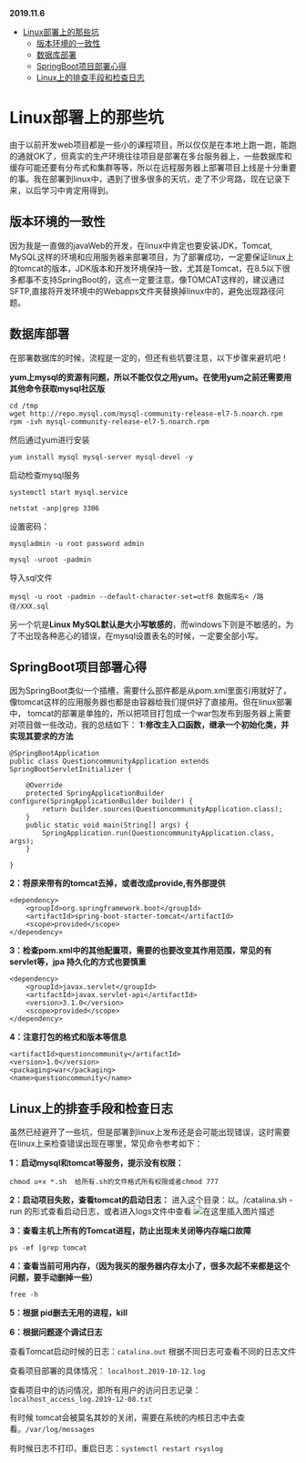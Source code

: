   **2019.11.6**
  * [Linux部署上的那些坑](#linux部署上的那些坑)
      * [版本环境的一致性](#版本环境的一致性)
      * [数据库部署](#数据库部署)
      * [SpringBoot项目部署心得](#springboot项目部署心得)
      * [Linux上的排查手段和检查日志](#linux上的排查手段和检查日志)
      
# Linux部署上的那些坑
由于以前开发web项目都是一些小的课程项目，所以仅仅是在本地上跑一跑，能跑的通就OK了，但真实的生产环境往往项目是部署在多台服务器上，一些数据库和缓存可能还要有分布式和集群等等，所以在远程服务器上部署项目上线是十分重要的事。我在部署到linux中，遇到了很多很多的天坑，走了不少弯路，现在记录下来，以后学习中肯定用得到。

## 版本环境的一致性
因为我是一直做的javaWeb的开发，在linux中肯定也要安装JDK，Tomcat, MySQL这样的环境和应用服务器来部署项目，为了部署成功，一定要保证linux上的tomcat的版本，JDK版本和开发环境保持一致，尤其是Tomcat，在8.5以下很多都事不支持SpringBoot的，这点一定要注意。像TOMCAT这样的，建议通过SFTP,直接将开发环境中的Webapps文件夹替换掉linux中的，避免出现路径问题。

## 数据库部署
在部署数据库的时候，流程是一定的，但还有些坑要注意，以下步骤来避坑吧！

**yum上mysql的资源有问题，所以不能仅仅之用yum。在使用yum之前还需要用其他命令获取mysql社区版**

```
cd /tmp
wget http://repo.mysql.com/mysql-community-release-el7-5.noarch.rpm  
rpm -ivh mysql-community-release-el7-5.noarch.rpm  
```
然后通过yum进行安装

```
yum install mysql mysql-server mysql-devel -y
```
启动检查mysql服务

```
systemctl start mysql.service
```

```
netstat -anp|grep 3306
```

设置密码：

```
mysqladmin -u root password admin
```

```
mysql -uroot -padmin
```
导入sql文件

```
mysql -u root -padmin --default-character-set=utf8 数据库名< /路径/XXX.sql
```

另一个坑是**Linux MySQL默认是大小写敏感的**，而windows下则是不敏感的，为了不出现各种恶心的错误，在mysql设置表名的时候，一定要全部小写。

## SpringBoot项目部署心得
因为SpringBoot类似一个插槽，需要什么部件都是从pom.xml里面引用就好了，像tomcat这样的应用服务器也都是由容器给我们提供好了直接用。但在linux部署中， tomcat的部署是单独的，所以把项目打包成一个war包发布到服务器上需要对项目做一些改动，我的总结如下：
**1:修改主入口函数，继承一个初始化类，并实现其要求的方法**

```
@SpringBootApplication
public class QuestioncommunityApplication extends SpringBootServletInitializer {

    @Override
    protected SpringApplicationBuilder configure(SpringApplicationBuilder builder) {
        return builder.sources(QuestioncommunityApplication.class);
    }
    public static void main(String[] args) {
        SpringApplication.run(QuestioncommunityApplication.class, args);
    }

}
```
**2：将原来带有的tomcat去掉，或者改成provide,有外部提供**

    <dependency>
        <groupId>org.springframework.boot</groupId>
        <artifactId>spring-boot-starter-tomcat</artifactId>
        <scope>provided</scope>
    </dependency>

**3：检查pom.xml中的其他配置项，需要的也要改变其作用范围，常见的有servlet等，jpa 持久化的方式也要慎重**

    <dependency>
        <groupId>javax.servlet</groupId>
        <artifactId>javax.servlet-api</artifactId>
        <version>3.1.0</version>
        <scope>provided</scope>
    </dependency>
    
**4：注意打包的格式和版本等信息**

```
<artifactId>questioncommunity</artifactId>
<version>1.0</version>
<packaging>war</packaging>
<name>questioncommunity</name>
```

## Linux上的排查手段和检查日志
虽然已经避开了一些坑，但是部署到linux上发布还是会可能出现错误，这时需要在linux上来检查错误出现在哪里，常见命令参考如下：

**1：启动mysql和tomcat等服务，提示没有权限：**

```
chmod u+x *.sh  给所有.sh的文件格式所有权限或者chmod 777
```

**2：启动项目失败，查看tomcat的启动日志：**
进入这个目录：以。/catalina.sh -run 的形式查看启动日志，或者进入logs文件中查看
![在这里插入图片描述](https://img-blog.csdnimg.cn/20191106182240212.png)

**3：查看主机上所有的Tomcat进程，防止出现未关闭等内存端口故障**

```
ps -ef |grep tomcat
```
**4：查看当前可用内存，（因为我买的服务器内存太小了，很多次起不来都是这个问题，要手动删掉一些）**

```
free -h
```
**5：根据 pid删去无用的进程，kill**

**6：根据问题逐个调试日志**

查看Tomcat启动时候的日志：`catalina.out` 根据不同日志可查看不同的日志文件

查看项目部署的具体情况： `localhost.2019-10-12.log` 

查看项目中的访问情况，即所有用户的访问日志记录：  `localhost_access_log.2019-12-08.txt` 

有时候 tomcat会被莫名其妙的关闭，需要在系统的内核日志中去查看。`/var/log/messages`

有时候日志不打印，重启日志：`systemctl restart rsyslog`

